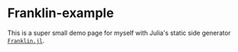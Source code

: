 # Franklin-example

This is a super small demo page for myself with Julia's static side generator [`Franklin.jl`](https://github.com/tlienart/Franklin.jl).
